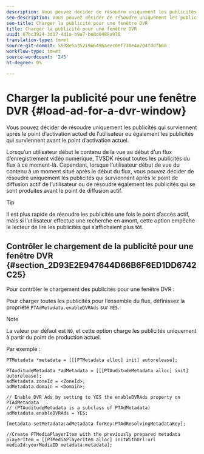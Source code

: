 ```yaml
---
description: Vous pouvez décider de résoudre uniquement les publicités qui surviennent après le point d’activation actuel de l’utilisateur ou également les publicités qui surviennent avant le point d’activation actuel.
seo-description: Vous pouvez décider de résoudre uniquement les publicités qui surviennent après le point d’activation actuel de l’utilisateur ou également les publicités qui surviennent avant le point d’activation actuel.
seo-title: Charger la publicité pour une fenêtre DVR
title: Charger la publicité pour une fenêtre DVR
uuid: 67bc3924-3d17-4d1a-b9a7-be8d0488a970
translation-type: tm+mt
source-git-commit: 5908e5a3521966496aeec0ef730e4a704fddfb68
workflow-type: tm+mt
source-wordcount: '245'
ht-degree: 0%

---
```



# Charger la publicité pour une fenêtre DVR {#load-ad-for-a-dvr-window}

Vous pouvez décider de résoudre uniquement les publicités qui surviennent après le point d’activation actuel de l’utilisateur ou également les publicités qui surviennent avant le point d’activation actuel.

Lorsqu’un utilisateur début le contenu de la vue au début d’un flux d’enregistrement vidéo numérique, TVSDK résout toutes les publicités du flux à ce moment-là. Cependant, lorsque l’utilisateur début de vue du contenu à un moment situé après le début du flux, vous pouvez décider de résoudre uniquement les publicités qui surviennent après le point de diffusion actif de l’utilisateur ou de résoudre également les publicités qui se sont produites avant le point de diffusion actif.

>[!TIP]
>
>Il est plus rapide de résoudre les publicités une fois le point d’accès actif, mais si l’utilisateur effectue une recherche en amont, cette option empêche le lecteur de lire les publicités qui s’affichaient plus tôt.

## Contrôler le chargement de la publicité pour une fenêtre DVR {#section_2D93E2E947644D66B6F6ED1DD6742C25}

Pour contrôler le chargement des publicités pour une fenêtre DVR :

Pour charger toutes les publicités pour l’ensemble du flux, définissez la propriété `PTAdMetadata.enableDVRAds` sur `YES`.

>[!NOTE]
>
>La valeur par défaut est `NO`, et cette option charge les publicités uniquement à partir du point de production actuel.

Par exemple :

```
PTMetadata *metadata = [[[PTMetadata alloc] init] autorelease]; 
 
PTAuditudeMetadata *adMetadata = [[[PTAuditudeMetadata alloc] init] autorelease];  
adMetadata.zoneId = <ZoneId>; 
adMetadata.domain = <Domain>; 
 
// Enable DVR Ads by setting to YES the enableDVRAds property on PTAdMetadata  
// (PTAuditudeMetadata is a subclass of PTAdMetadata)  
adMetadata.enableDVRAds = YES; 
 
[metadata setMetadata:adMetadata forKey:PTAdResolvingMetadataKey]; 
 
//Create PTMediaPlayerItem with the previously prepared metadata    
playerItem = [[PTMediaPlayerItem alloc] initWithUrl:url mediaId:yourMediaID metadata:metadata]; 
```
